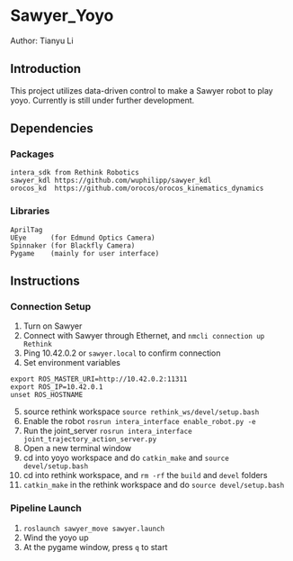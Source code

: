 # Sawyer_Yoyo
Author: Tianyu Li


## Introduction
This project utilizes data-driven control to make a Sawyer robot to play yoyo. Currently is still under further development.

## Dependencies
### Packages
```
intera_sdk from Rethink Robotics
sawyer_kdl https://github.com/wuphilipp/sawyer_kdl  
orocos_kd  https://github.com/orocos/orocos_kinematics_dynamics
```
### Libraries
```
AprilTag
UEye      (for Edmund Optics Camera)
Spinnaker (for Blackfly Camera)
Pygame    (mainly for user interface)
```

## Instructions

### Connection Setup
1. Turn on Sawyer
2. Connect with Sawyer through Ethernet, and ```nmcli connection up Rethink```
3. Ping 10.42.0.2 or ```sawyer.local``` to confirm connection
4. Set environment variables
  ```
  export ROS_MASTER_URI=http://10.42.0.2:11311
  export ROS_IP=10.42.0.1
  unset ROS_HOSTNAME
  ```
5. source rethink workspace ```source rethink_ws/devel/setup.bash```
6. Enable the robot ```rosrun intera_interface enable_robot.py -e```
7. Run the joint_server ```rosrun intera_interface joint_trajectory_action_server.py```
8. Open a new terminal window
9. cd into yoyo workspace and do ```catkin_make``` and ```source devel/setup.bash```
10. cd into rethink workspace, and ```rm -rf``` the ```build``` and ```devel``` folders
11. ```catkin_make``` in the rethink workspace and do ```source devel/setup.bash```

### Pipeline Launch
1. ```roslaunch sawyer_move sawyer.launch```
2. Wind the yoyo up
3. At the pygame window, press ```q``` to start

